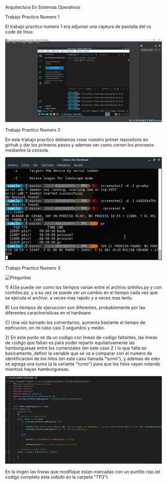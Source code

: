 
<html>
<head>
<meta charset="utf-8">
<p>Arquitectura En Sistemas Operativos<p>
<p>Trabajo Practico Numero 1 </p>
  <p> El trabajo practico numero 1 era adjuntar una captura de pantalla del vs code de linux. </p>
<img src="/images/CapTP1.png" alt="Esta es la captura de pantalla del TP1" />
<p> Trabajo Practico Numero 2 </p>
   <p> En este trabajo practico debiamos crear nuestro primer repositorio en girhub y dar los primeros pasos y ademas ver como corren los procesos mediantre la consola.</p>
<img src="/images/CapTP2.png" alt="Imagen de los procesos corriendo" />
<p> Trabajo Practico Numero 3</p>
<img src="TP3/Trabajo práctico N3.pdf" alt="Preguntas" />
<p> 1) 
  A)Se puede ver como los tiempos varian entre el archivo sinhilos.py y con conhilos.py, y a su vez se puede ver un cambio en el tiempo cada vez que se ejecuta el archivo. a veces mas rapido y a veces mas lento. </p>
   <p>B) Los tiempos de ejecuccion son diferentes, probablemente por las diferentes caractreristicas en el hardware. </p>
   <p>C) Una vez borrado los comentarios, aumenta bastante el tiempo de ejefcucion, en mi caso casi 3 segundos y medio. </p>
<p>2) En este punto se da un codigo con lineas de codigo faltantes, las lineas de codigo que faltan es para poder repartir equitativamente las hamburguesas entre los comenzales (en este caso 2 ) lo que falta es basicamente, definir la variable que se va a comparar con el numero de identificacion de los hilos (en este caso llamada "turno"), y ademas de esto se agrega una suma (a la variante "turno") para que los hilos vayan rotando mientras hayan hamburguesas. </p>
<img src="images/CapTP3.png/" alt="Imagen de los cambios">
<p> En la imgen las lineas que modifique estan marcadas con un puntito rojo.(el codigo completo esta subido en la carpeta "TP3")</p>



